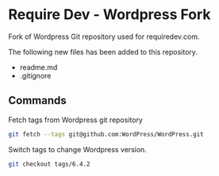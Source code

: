 # Require Dev - Wordpress Fork

Fork of Wordpress Git repository used for requiredev.com.

The following new files has been added to this repository.

- readme.md
- .gitignore

## Commands

Fetch tags from Wordpress git repository

```sh
git fetch --tags git@github.com:WordPress/WordPress.git
```

Switch tags to change Wordpress version.

```sh
git checkout tags/6.4.2
```
